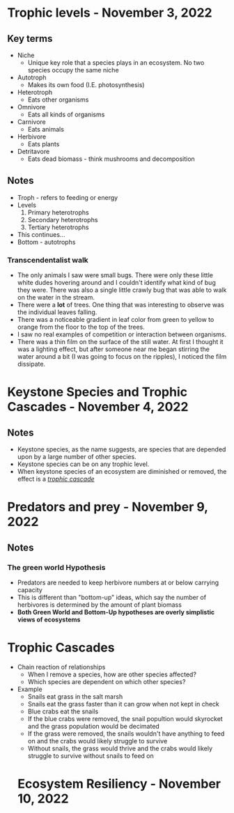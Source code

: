 # Trophic levels - November 3, 2022
## Key terms
- Niche
    - Unique key role that a species plays in an ecosystem. No two species occupy the same niche
- Autotroph
    - Makes its own food (I.E. photosynthesis)
- Heterotroph
    - Eats other organisms
- Omnivore
    - Eats all kinds of organisms
- Carnivore
    - Eats animals
- Herbivore
    - Eats plants
- Detritavore
    - Eats dead biomass - think mushrooms and decomposition
## Notes 
- Troph - refers to feeding or energy
- Levels
    1. Primary heterotrophs
    2. Secondary heterotrophs
    3. Tertiary heterotrophs
- This continues...
- Bottom - autotrophs
### Transcendentalist walk
- The only animals I saw were small bugs. There were only these little white dudes hovering around and I couldn't identify what kind of bug they were. There was also a single little crawly bug that was able to walk on the water in the stream.
- There were a **lot** of trees. One thing that was interesting to observe was the individual leaves falling.
- There was a noticeable gradient in leaf color from green to yellow to orange from the floor to the top of the trees.
- I saw no real examples of competition or interaction between organisms.
- There was a thin film on the surface of the still water. At first I thought it was a lighting effect, but after someone near me began stirring the water around a bit (I was going to focus on the ripples), I noticed the film dissipate.
# Keystone Species and Trophic Cascades - November 4, 2022
## Notes
- Keystone species, as the name suggests, are species that are depended upon by a large number of other species.
- Keystone species can be on any trophic level.
- When keystone species of an ecosystem are diminished or removed, the effect is a [_trophic cascade_](#trophic-cascades)

# Predators and prey - November 9, 2022
## Notes
### The green world Hypothesis
- Predators are needed to keep herbivore numbers at or below carrying capacity
- This is different than "bottom-up" ideas, which say the number of herbivores is determined by the amount of plant biomass
- **Both Green World and Bottom-Up hypotheses are overly simplistic views of ecosystems**
# Trophic Cascades
- Chain reaction of relationships
    - When I remove a species, how are other species affected?
    - Which species are dependent on which other species?
- Example
    - Snails eat grass in the salt marsh
    - Snails eat the grass faster than it can grow when not kept in check
    - Blue crabs eat the snails
    - If the blue crabs were removed, the snail popultion would skyrocket and the grass population would be decimated
    - If the grass were removed, the snails wouldn't have anything to feed on and the crabs would likely struggle to survive
    - Without snails, the grass would thrive and the crabs would likely struggle to survive without snails to feed on
    # Ecosystem Resiliency - November 10, 2022
    